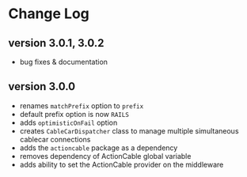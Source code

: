 # Change Log

## version 3.0.1, 3.0.2
- bug fixes & documentation

## version 3.0.0

- renames `matchPrefix` option to `prefix`
- default prefix option is now `RAILS`
- adds `optimisticOnFail` option
- creates `CableCarDispatcher` class to manage multiple simultaneous cablecar connections
- adds the `actioncable` package as a dependency
- removes dependency of ActionCable global variable
- adds ability to set the ActionCable provider on the middleware
